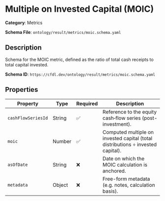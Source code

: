 # Multiple on Invested Capital (MOIC)

**Category**: Metrics

**Schema File**: `ontology/result/metrics/moic.schema.yaml`

## Description

Schema for the MOIC metric, defined as the ratio of total cash receipts to total capital invested.


**Schema ID**: `https://cfdl.dev/ontology/result/metrics/moic.schema.yaml`

## Properties

| Property | Type | Required | Description |
|----------|------|----------|-------------|
| `cashFlowSeriesId` | String | ✅ | Reference to the equity cash‐flow series (post-investment). |
| `moic` | Number | ✅ | Computed multiple on invested capital (total distributions ÷ invested capital). |
| `asOfDate` | String | ❌ | Date on which the MOIC calculation is anchored. |
| `metadata` | Object | ❌ | Free-form metadata (e.g. notes, calculation basis). |


